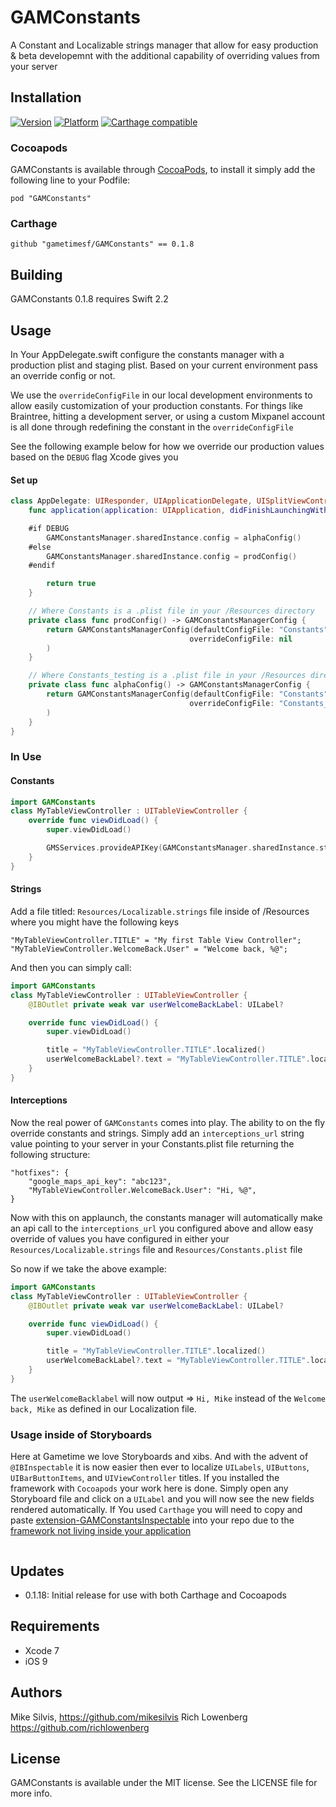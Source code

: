 # GAMConstants

A Constant and Localizable strings manager that allow for easy production & beta developemnt with the additional capability of overriding values from your server

## Installation

[![Version](http://cocoapod-badges.herokuapp.com/v/GAMConstants/badge.png)](http://cocoadocs.org/docsets/GAMConstants)
[![Platform](http://cocoapod-badges.herokuapp.com/p/GAMConstants/badge.png)](http://cocoadocs.org/docsets/GAMConstants)
[![Carthage compatible](https://img.shields.io/badge/Carthage-compatible-4BC51D.svg?style=flat)](https://github.com/Carthage/Carthage)

### Cocoapods
GAMConstants is available through [CocoaPods](http://cocoapods.org), to install
it simply add the following line to your Podfile:

    pod "GAMConstants"

### Carthage

    github "gametimesf/GAMConstants" == 0.1.8

## Building

GAMConstants 0.1.8 requires Swift 2.2

## Usage
In Your AppDelegate.swift configure the constants manager with a production plist and staging plist. Based on your current environment pass an override config or not.

We use the `overrideConfigFile` in our local development environments to
allow easily customization of your production constants. For things like
Braintree, hitting a development server, or using a custom Mixpanel
account is all done through redefining the constant in the
`overrideConfigFile`

See the following example below for how we override our production
values based on the `DEBUG` flag Xcode gives you


#### Set up
```swift
class AppDelegate: UIResponder, UIApplicationDelegate, UISplitViewControllerDelegate {
    func application(application: UIApplication, didFinishLaunchingWithOptions launchOptions: [NSObject: AnyObject]?) -> Bool {

    #if DEBUG
        GAMConstantsManager.sharedInstance.config = alphaConfig()
    #else
        GAMConstantsManager.sharedInstance.config = prodConfig()
    #endif

        return true
    }

    // Where Constants is a .plist file in your /Resources directory
    private class func prodConfig() -> GAMConstantsManagerConfig {
        return GAMConstantsManagerConfig(defaultConfigFile: "Constants",
                                        overrideConfigFile: nil
        )
    }

    // Where Constants_testing is a .plist file in your /Resources directory
    private class func alphaConfig() -> GAMConstantsManagerConfig {
        return GAMConstantsManagerConfig(defaultConfigFile: "Constants",
                                        overrideConfigFile: "Constants_testing"
        )
    }
}
```
### In Use
#### Constants
```swift
import GAMConstants
class MyTableViewController : UITableViewController {
    override func viewDidLoad() {
        super.viewDidLoad()

        GMSServices.provideAPIKey(GAMConstantsManager.sharedInstance.stringForID("google_maps_api_key))
    }
}
```

#### Strings

Add a file titled: `Resources/Localizable.strings` file inside of /Resources where you might have the following keys
```
"MyTableViewController.TITLE" = "My first Table View Controller";
"MyTableViewController.WelcomeBack.User" = "Welcome back, %@";
```
And then you can simply call:
```swift
import GAMConstants
class MyTableViewController : UITableViewController {
    @IBOutlet private weak var userWelcomeBackLabel: UILabel?

    override func viewDidLoad() {
        super.viewDidLoad()

        title = "MyTableViewController.TITLE".localized()
        userWelcomeBackLabel?.text = "MyTableViewController.TITLE".localizedWithArgs("Mike")
    }
}
```

#### Interceptions

Now the real power of  `GAMConstants` comes into play. The ability to on the fly override constants and strings. Simply add an `interceptions_url` string value pointing to your server in your Constants.plist file returning the following structure:
```
"hotfixes": {
    "google_maps_api_key": "abc123",
    "MyTableViewController.WelcomeBack.User": "Hi, %@",
}
```

Now with this on applaunch, the constants manager will automatically make an api call to the `interceptions_url` you configured above and allow easy override of values you have configured in either your `Resources/Localizable.strings` file and `Resources/Constants.plist` file

So now if we take the above example:
```swift
import GAMConstants
class MyTableViewController : UITableViewController {
    @IBOutlet private weak var userWelcomeBackLabel: UILabel?

    override func viewDidLoad() {
        super.viewDidLoad()

        title = "MyTableViewController.TITLE".localized()
        userWelcomeBackLabel?.text = "MyTableViewController.TITLE".localizedWithArgs("Mike")
    }
}
```

The `userWelcomeBacklabel` will now output => `Hi, Mike` instead of the `Welcome back, Mike` as defined in our Localization file.

### Usage inside of Storyboards
Here at Gametime we love Storyboards and xibs. And with the advent of `@IBInspectable` it is now easier then ever to localize `UILabels`, `UIButtons`, `UIBarButtonItems`, and `UIViewController` titles. If you installed the framework with `Cocoapods` your work here is done. Simply open any Storyboard file and click on a `UILabel` and you will now see the new fields rendered automatically. If You used `Carthage` you will need to copy and paste [extension-GAMConstantsInspectable](https://github.com/gametimesf/GAMConstants/blob/master/Source/extension-GAMInspectable.swift) into your repo due to the [framework not living inside your application](http://stackoverflow.com/a/29977368)

<img src="https://raw.githubusercontent.com/gametimesf/GAMConstants/master/Resources/localizable-helper.png" alt="" />

## Updates

- 0.1.18: Initial release for use with both Carthage and Cocoapods

## Requirements

- Xcode 7
- iOS 9

## Authors

Mike Silvis, https://github.com/mikesilvis
Rich Lowenberg https://github.com/richlowenberg

## License

GAMConstants is available under the MIT license. See the LICENSE file for more info.
